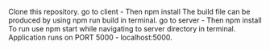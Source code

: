 Clone this repository.
go to client - Then npm install
The build file can be produced by using npm run build in terminal.
go to server - Then npm install
To run use npm start while navigating to server directory in terminal.
Application runs on PORT 5000 - localhost:5000.
